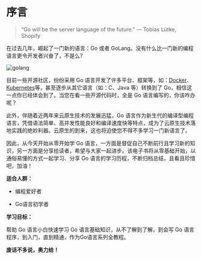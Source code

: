 # 序言

> “Go will be the server language of the future.” — Tobias Lütke, Shopify

在过去几年，崛起了一门新的语言：Go 或者 GoLang。没有什么比一门新的编程语言更令开发者兴奋了，不是么?

![golang](../introduction/golang.jpg)

目前一些开源社区，纷纷采用 Go 语言开发了许多平台、框架等，如：[Docker](https://github.com/docker/docker-ce)、[Kubernetes](https://github.com/kubernetes/kubernetes)等，甚至逐步从其它语言（如：C、Java 等）转换到了 Go，相信这一点你已经体会到了。当您在看一些开源代码时，全是 Go 语言编写的，你该咋办呢？

此外，伴随着近两年来云原生技术的发展迅猛，Go 语言作为新生代的编译型编程语言，凭借语法简单、高并发性能良好和编译速度快等特点，成为了云原生技术落地实践的绝妙利器。云原生的到来，这也将迫使您不得不多学习一门新语言了。

因此，从今天开始从零开始学 Go 语言，一方面是督促自己不断前行且学习新的知识，另一方面是分享给读者，希望与大家一起进步。该电子书将从零基础开始，以通俗易懂的方式一起学习、分享 Go 语言的学习历程，不断归档总结，且看且珍惜吧，加油！

**适合人群：**

* 编程爱好者

* Go语言初学者

**学习目标：**

帮助 Go 语言小白快速学习 Go 语言基础知识，从不了解到了解，到会写 Go 语言程序，到入门，直到精通，作为Go语言系列全教程。

**废话不多说，奥力给！**
